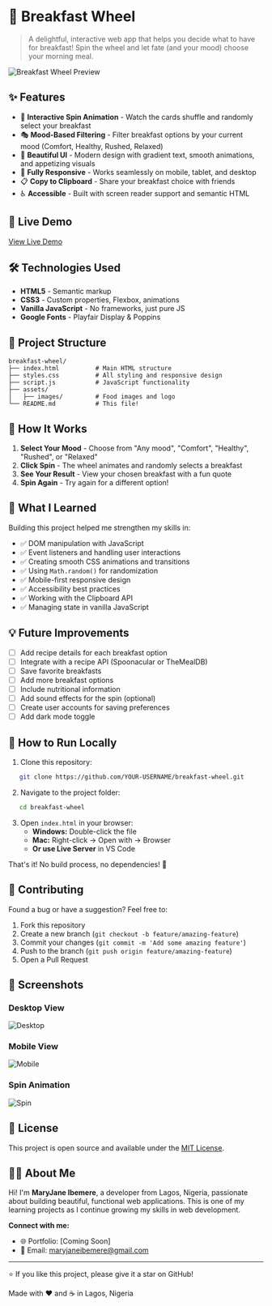 # 🥞 Breakfast Wheel

> A delightful, interactive web app that helps you decide what to have for breakfast! Spin the wheel and let fate (and your mood) choose your morning meal.

![Breakfast Wheel Preview](assets/images/desktop-view-breakfast-wheel.png)

## ✨ Features

- 🎡 **Interactive Spin Animation** - Watch the cards shuffle and randomly select your breakfast
- 🎭 **Mood-Based Filtering** - Filter breakfast options by your current mood (Comfort, Healthy, Rushed, Relaxed)
- 🎨 **Beautiful UI** - Modern design with gradient text, smooth animations, and appetizing visuals
- 📱 **Fully Responsive** - Works seamlessly on mobile, tablet, and desktop
- 📋 **Copy to Clipboard** - Share your breakfast choice with friends
- ♿ **Accessible** - Built with screen reader support and semantic HTML

## 🚀 Live Demo

[View Live Demo](https://mjay-code-oss.github.io/breakfast-wheel/) 

## 🛠️ Technologies Used

- **HTML5** - Semantic markup
- **CSS3** - Custom properties, Flexbox, animations
- **Vanilla JavaScript** - No frameworks, just pure JS
- **Google Fonts** - Playfair Display & Poppins

## 📂 Project Structure
```
breakfast-wheel/
├── index.html          # Main HTML structure
├── styles.css          # All styling and responsive design
├── script.js           # JavaScript functionality
├── assets/
│   ├── images/         # Food images and logo
└── README.md           # This file!
```

## 🎯 How It Works

1. **Select Your Mood** - Choose from "Any mood", "Comfort", "Healthy", "Rushed", or "Relaxed"
2. **Click Spin** - The wheel animates and randomly selects a breakfast
3. **See Your Result** - View your chosen breakfast with a fun quote
4. **Spin Again** - Try again for a different option!

## 🧠 What I Learned

Building this project helped me strengthen my skills in:
- ✅ DOM manipulation with JavaScript
- ✅ Event listeners and handling user interactions
- ✅ Creating smooth CSS animations and transitions
- ✅ Using `Math.random()` for randomization
- ✅ Mobile-first responsive design
- ✅ Accessibility best practices
- ✅ Working with the Clipboard API
- ✅ Managing state in vanilla JavaScript

## 💡 Future Improvements

- [ ] Add recipe details for each breakfast option
- [ ] Integrate with a recipe API (Spoonacular or TheMealDB)
- [ ] Save favorite breakfasts
- [ ] Add more breakfast options
- [ ] Include nutritional information
- [ ] Add sound effects for the spin (optional)
- [ ] Create user accounts for saving preferences
- [ ] Add dark mode toggle

## 🚀 How to Run Locally

1. Clone this repository:
```bash
   git clone https://github.com/YOUR-USERNAME/breakfast-wheel.git
```

2. Navigate to the project folder:
```bash
   cd breakfast-wheel
```

3. Open `index.html` in your browser:
   - **Windows:** Double-click the file
   - **Mac:** Right-click → Open with → Browser
   - **Or use Live Server** in VS Code

That's it! No build process, no dependencies! 🎉

## 🤝 Contributing

Found a bug or have a suggestion? Feel free to:
1. Fork this repository
2. Create a new branch (`git checkout -b feature/amazing-feature`)
3. Commit your changes (`git commit -m 'Add some amazing feature'`)
4. Push to the branch (`git push origin feature/amazing-feature`)
5. Open a Pull Request

## 📸 Screenshots

### Desktop View
![Desktop](assets/images/desktop-view-breakfast-wheel.png)

### Mobile View
![Mobile](assets/images/mobile-view-breakfast-wheel.png)

### Spin Animation
![Spin](assets/images/spin-animation-breakfast-wheel.png)

## 📝 License

This project is open source and available under the [MIT License](LICENSE).

## 👩‍💻 About Me

Hi! I'm **MaryJane Ibemere**, a developer from Lagos, Nigeria, passionate about building beautiful, functional web applications. This is one of my learning projects as I continue growing my skills in web development.

**Connect with me:**
- 🌐 Portfolio: [Coming Soon]
- 📧 Email: maryjaneibemere@gmail.com

---

⭐ If you like this project, please give it a star on GitHub!

Made with ❤️ and ☕ in Lagos, Nigeria